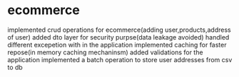 # ecommerce

implemented crud operations for ecommerce(adding user,products,address of user)
added dto layer for security purpse(data leakage avoided)
handled different excepetion with in the application 
implemented caching for faster repose(in memory caching mechaninsm)
added validations for the application 
implemented a batch operation to store user addresses from csv to db 

